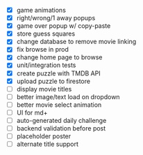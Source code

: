 - [x] game animations
- [x] right/wrong/1 away popups
- [x] game over popup w/ copy-paste
- [x] store guess squares
- [x] change database to remove movie linking
- [x] fix browse in prod
- [x] change home page to browse
- [x] unit/integration tests
- [x] create puzzle with TMDB API
- [x] upload puzzle to firestore
- [ ] display movie titles
- [ ] better image/text load on dropdown
- [ ] better movie select animation
- [ ] UI for md+
- [ ] auto-generated daily challenge
- [ ] backend validation before post
- [ ] placeholder poster
- [ ] alternate title support
